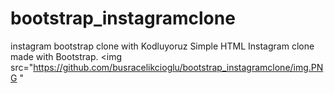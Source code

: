 # bootstrap_instagramclone
instagram bootstrap clone with Kodluyoruz
Simple HTML Instagram clone made with Bootstrap.
<img src="https://github.com/busracelikcioglu/bootstrap_instagramclone/img.PNG "
